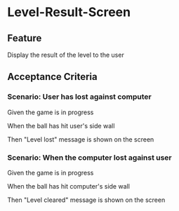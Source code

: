 # Level-Result-Screen

## Feature

Display the result of the level to the user

## Acceptance Criteria

### Scenario: User has lost against computer

  Given the game is in progress

  When the ball has hit user's side wall

  Then "Level lost" message is shown on the screen

### Scenario: When the computer lost against user

  Given the game is in progress

  When the ball has hit computer's side wall

  Then "Level cleared" message is shown on the screen